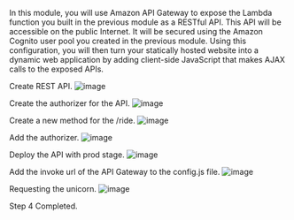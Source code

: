 In this module, you will use Amazon API Gateway to expose the Lambda function you built in the previous module as a RESTful API. This API will be accessible on the public Internet. It will be secured using the Amazon Cognito user pool you created in the previous module. Using this configuration, you will then turn your statically hosted website into a dynamic web application by adding client-side JavaScript that makes AJAX calls to the exposed APIs.

Create REST API.
![image](https://github.com/Pranaenae/AWS/assets/80820244/c7cd529b-80b5-480d-a490-3823a495ab88)

Create the authorizer for the API.
![image](https://github.com/Pranaenae/AWS/assets/80820244/2102ed93-0ea5-4b35-8054-8d34950fdc7f)

Create a new method for the /ride.
![image](https://github.com/Pranaenae/AWS/assets/80820244/0a6da1e9-fff6-4605-a700-fec569e9a263)

Add the authorizer.
![image](https://github.com/Pranaenae/AWS/assets/80820244/a0c244e7-6b30-452f-91f4-04be8438038b)

Deploy the API with prod stage.
![image](https://github.com/Pranaenae/AWS/assets/80820244/e893f48b-9e92-4033-b9c8-3561e6ab30c5)

Add the invoke url of the API Gateway to the config.js file.
![image](https://github.com/Pranaenae/AWS/assets/80820244/3a53ff8c-9682-4392-8dee-8bce4bdf2cd3)

Requesting the unicorn.
![image](https://github.com/Pranaenae/AWS/assets/80820244/11a9a901-898b-490b-b208-be1c4f19b795)

Step 4 Completed.
